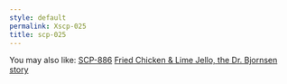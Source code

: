 ```yaml
---
style: default
permalink: Xscp-025
title: scp-025
---
```

You may also like:
[SCP-886](http://scp-wiki.net/scp-886)
[Fried Chicken & Lime Jello, the Dr. Bjornsen story](http://scp-wiki.net/ried-chicken-lime-jello-the-dr-bjornsen-story)